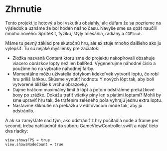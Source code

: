 # Zhrnutie

Tento projekt je hotový a bol vskutku obsiahly, ale dúfam že sa pozrieme na výsledok a uznáme že bol hoden nášho času. Navyše sme sa opäť naučili mnoho nového: SpriteKit, fyziku, štýly miešania, radiány a `CGFloat`.

Máme tu pevný základ pre skutočnú hru, ale existuje mnoho ďalšieho ako ju vylepšiť. Tu sú nejaké myšlienky pre začiatok:

- Zložka nazvaná Content ktorú sme do projektu nakopírovali obsahuje viacero obrázkov lopty než len ballRed. Vygenerujme náhodné číslo a použime ho na vybratie náhodnej farby.
- Momentálne môžu užívatelia dotykom kdekoľvek vytvoriť loptu, čo robí hru príliš ľahkou. Skúsme vynútiť hodnotu Y nových lôpt tak, aby boli vytvorené bližšie k vrchu obrazovky.
- Dajme hráčom maximálny limit 5 lôpt a potom odstráňme prekážkové boxy po zrážke. Dokážu trafiť všetky piny len s piatimi loptami? Mohli by sme upraviť hru tak, že trafením zeleného poľa vyhrajú jednu extra loptu.
- Nastavme kliknutie na prekážku v editovacom móde tak, aby ju odstránilo.

A ak sa zamýšľate nad tým, ako odstrániť z hry počítadlá node a frame per second, treba nahliadnúť do súboru GameViewController.swift a nájsť tieto dva riadky:

    view.showsFPS = true
    view.showsNodeCount = true
